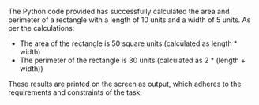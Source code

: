  The Python code provided has successfully calculated the area and perimeter of a rectangle with a length of 10 units and a width of 5 units. As per the calculations:

- The area of the rectangle is 50 square units (calculated as length * width)
- The perimeter of the rectangle is 30 units (calculated as 2 * (length + width))

These results are printed on the screen as output, which adheres to the requirements and constraints of the task.